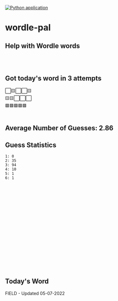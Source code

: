 [![Python application](https://github.com/schleising/wordle-pal/actions/workflows/python-app.yml/badge.svg)](https://github.com/schleising/wordle-pal/actions/workflows/python-app.yml)
# wordle-pal
## Help with Wordle words
</br>
</br>

## Got today's word in 3 attempts</br>
⬜🟨⬜⬜🟨\
🟨🟨⬜⬜⬜\
🟩🟩🟩🟩🟩\
</br>
## Average Number of Guesses: 2.86</br>
## Guess Statistics</br>
    1: 0
    2: 35
    3: 94
    4: 10
    5: 1
    6: 1
</br>
</br>
</br>
</br>
</br>
</br>
</br>
</br>
</br>
</br>
</br>
</br>
</br>
</br>
</br>
</br>

## Today's Word
FIELD - Updated 05-07-2022

